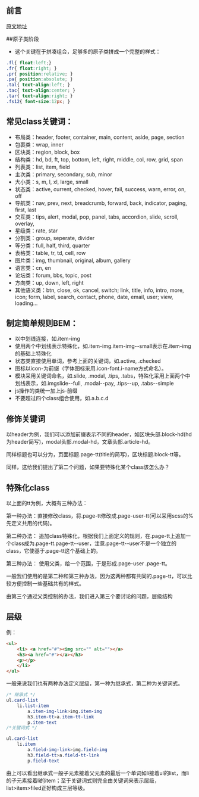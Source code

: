 ## 前言
[原文地址](https://www.w3cplus.com/css/css-class-name.html)


##原子类阶段
+ 这个关键在于拼凑组合，足够多的原子类拼成一个完整的样式：
```css
.fl{ float:left;}
.fr{ float:right; } 
.pr{ position:relative; } 
.pa{ position:absolute; } 
.tal{ text-align:left; } 
.tac{ text-align:center; } 
.tar{ text-align:right; }
.fs12{ font-size:12px; }
```

## 常见class关键词：
+ 布局类：header, footer, container, main, content, aside, page, section
+ 包裹类：wrap, inner
+ 区块类：region, block, box
+ 结构类：hd, bd, ft, top, bottom, left, right, middle, col, row, grid, span
+ 列表类：list, item, field
+ 主次类：primary, secondary, sub, minor
+ 大小类：s, m, l, xl, large, small
+ 状态类：active, current, checked, hover, fail, success, warn, error, on, off
+ 导航类：nav, prev, next, breadcrumb, forward, back, indicator, paging, first, last
+ 交互类：tips, alert, modal, pop, panel, tabs, accordion, slide, scroll, overlay,
+ 星级类：rate, star
+ 分割类：group, seperate, divider
+ 等分类：full, half, third, quarter
+ 表格类：table, tr, td, cell, row
+ 图片类：img, thumbnail, original, album, gallery
+ 语言类：cn, en
+ 论坛类：forum, bbs, topic, post
+ 方向类：up, down, left, right
+ 其他语义类：btn, close, ok, cancel, switch; link, title, info, intro, more, icon; form, label, search, contact, phone, date, email, user; view, loading...

## 制定简单规则BEM：
+ 以中划线连接，如.item-img
+ 使用两个中划线表示特殊化，如.item-img.item-img--small表示在.item-img的基础上特殊化
+ 状态类直接使用单词，参考上面的关键词，如.active, .checked
+ 图标以icon-为前缀（字体图标采用.icon-font.i-name方式命名）。
+ 模块采用关键词命名，如.slide, .modal, .tips, .tabs，特殊化采用上面两个中划线表示，如.imgslide--full, .modal--pay, .tips--up, .tabs--simple
+ js操作的类统一加上js-前缀
+ 不要超过四个class组合使用，如.a.b.c.d     

## 修饰关键词
以header为例，我们可以添加前缀表示不同的header，如区块头部.block-hd(hd为header简写)，modal头部.modal-hd，文章头部.article-hd。

同样标题也可以分为，页面标题.page-tt(title的简写)，区块标题.block-tt等。

同样，这给我们提出了第二个问题，如果要特殊化某个class该怎么办？

## 特殊化class
以上面的tt为例，大概有三种办法：

第一种办法：直接修改class，将.page-tt修改成.page-user-tt(可以采用scss的%先定义共用的代码)。

第二种办法： 追加class特殊化，根据我们上面定义的规则，在.page-tt上追加一个class成为.page-tt.page-tt--user，注意.page-tt--user不是一个独立的class，它使基于.page-tt这个基础上的。

第三种办法： 使用父类，给一个范围，于是形成.page-user .page-tt。

一般我们使用的是第二种和第三种办法，因为这两种都有共同的.page-tt，可以比较方便控制一些基础共有的样式。

由第三个通过父类控制的办法，我们进入第三个要讨论的问题，层级结构

## 层级
例：
```html
<ul>
    <li> <a href="#"><img src="" alt=""></a> 
    <h3><a href="#"></a></h3>
    <p></p>
    </li>
</ul>
```
一般来说我们也有两种办法定义层级，第一种为继承式，第二种为关键词式。
```css
/* 继承式 */
ul.card-list 
    li.list-item 
        a.item-img-link>img.item-img
        h3.item-tt>a.item-tt-link
        p.item-text
/*关键词式 */

ul.card-list 
    li.item 
        a.field-img-link>img.field-img
        h3.field-tt>a.field-tt-link
        p.field-text
```
由上可以看出继承式一般子元素接着父元素的最后一个单词如li接着ul的list，而li的子元素接着li的item；至于关键词式则完全由关键词来表示层级，list>item>filed正好构成三层等级。
